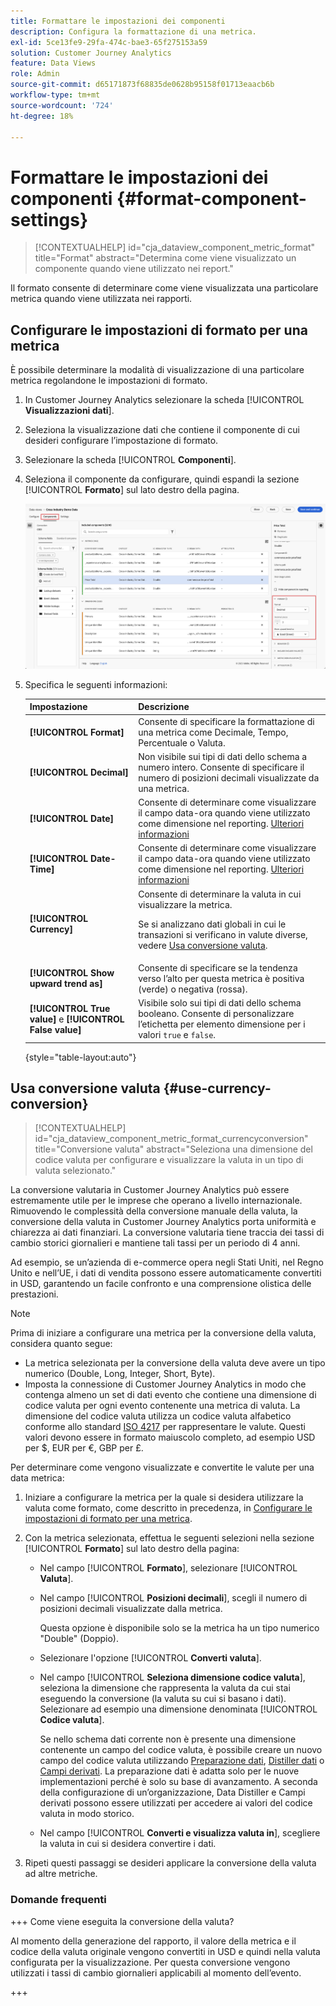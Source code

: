 ```yaml
---
title: Formattare le impostazioni dei componenti
description: Configura la formattazione di una metrica.
exl-id: 5ce13fe9-29fa-474c-bae3-65f275153a59
solution: Customer Journey Analytics
feature: Data Views
role: Admin
source-git-commit: d65171873f68835de0628b95158f01713eaacb6b
workflow-type: tm+mt
source-wordcount: '724'
ht-degree: 18%

---
```


# Formattare le impostazioni dei componenti {#format-component-settings}

<!-- markdownlint-disable MD034 -->

>[!CONTEXTUALHELP]
>id="cja_dataview_component_metric_format"
>title="Format"
>abstract="Determina come viene visualizzato un componente quando viene utilizzato nei report."

<!-- markdownlint-enable MD034 -->


Il formato consente di determinare come viene visualizzata una particolare metrica quando viene utilizzata nei rapporti.

## Configurare le impostazioni di formato per una metrica

È possibile determinare la modalità di visualizzazione di una particolare metrica regolandone le impostazioni di formato.

1. In Customer Journey Analytics selezionare la scheda [!UICONTROL **Visualizzazioni dati**].

1. Seleziona la visualizzazione dati che contiene il componente di cui desideri configurare l’impostazione di formato.

1. Selezionare la scheda [!UICONTROL **Componenti**].

1. Seleziona il componente da configurare, quindi espandi la sezione [!UICONTROL **Formato**] sul lato destro della pagina.

   ![Impostazioni formato](../assets/format-settings.png)

1. Specifica le seguenti informazioni:

   | Impostazione | Descrizione |
   | --- | --- |
   | **[!UICONTROL Format]** | Consente di specificare la formattazione di una metrica come Decimale, Tempo, Percentuale o Valuta. |
   | **[!UICONTROL Decimal]** | Non visibile sui tipi di dati dello schema a numero intero. Consente di specificare il numero di posizioni decimali visualizzate da una metrica. |
   | **[!UICONTROL Date]** | Consente di determinare come visualizzare il campo data-ora quando viene utilizzato come dimensione nel reporting. [Ulteriori informazioni](../../use-cases/data-views/data-views-usecases.md#date-and-date-time-use-cases) |
   | **[!UICONTROL Date-Time]** | Consente di determinare come visualizzare il campo data-ora quando viene utilizzato come dimensione nel reporting. [Ulteriori informazioni](../../use-cases/data-views/data-views-usecases.md#date-and-date-time-use-cases) |
   | **[!UICONTROL Currency]** | Consente di determinare la valuta in cui visualizzare la metrica. <p>Se si analizzano dati globali in cui le transazioni si verificano in valute diverse, vedere [Usa conversione valuta](#use-currency-conversion).</p> |
   | **[!UICONTROL Show upward trend as]** | Consente di specificare se la tendenza verso l’alto per questa metrica è positiva (verde) o negativa (rossa). |
   | **[!UICONTROL True value]** e **[!UICONTROL False value]** | Visibile solo sui tipi di dati dello schema booleano. Consente di personalizzare l’etichetta per elemento dimensione per i valori `true` e `false`. |

   {style="table-layout:auto"}

## Usa conversione valuta {#use-currency-conversion}

<!-- markdownlint-disable MD034 -->

>[!CONTEXTUALHELP]
>id="cja_dataview_component_metric_format_currencyconversion"
>title="Conversione valuta"
>abstract="Seleziona una dimensione del codice valuta per configurare e visualizzare la valuta in un tipo di valuta selezionato."

<!-- markdownlint-enable MD034 -->

La conversione valutaria in Customer Journey Analytics può essere estremamente utile per le imprese che operano a livello internazionale. Rimuovendo le complessità della conversione manuale della valuta, la conversione della valuta in Customer Journey Analytics porta uniformità e chiarezza ai dati finanziari. La conversione valutaria tiene traccia dei tassi di cambio storici giornalieri e mantiene tali tassi per un periodo di 4 anni.

Ad esempio, se un’azienda di e-commerce opera negli Stati Uniti, nel Regno Unito e nell’UE, i dati di vendita possono essere automaticamente convertiti in USD, garantendo un facile confronto e una comprensione olistica delle prestazioni.

>[!NOTE]
>
>Prima di iniziare a configurare una metrica per la conversione della valuta, considera quanto segue:
>
>* La metrica selezionata per la conversione della valuta deve avere un tipo numerico (Double, Long, Integer, Short, Byte).
>* Imposta la connessione di Customer Journey Analytics in modo che contenga almeno un set di dati evento che contiene una dimensione di codice valuta per ogni evento contenente una metrica di valuta. La dimensione del codice valuta utilizza un codice valuta alfabetico conforme allo standard [ISO 4217](https://www.iso.org/iso-4217-currency-codes.html) per rappresentare le valute. Questi valori devono essere in formato maiuscolo completo, ad esempio USD per $, EUR per €, GBP per £.

Per determinare come vengono visualizzate e convertite le valute per una data metrica:

1. Iniziare a configurare la metrica per la quale si desidera utilizzare la valuta come formato, come descritto in precedenza, in [Configurare le impostazioni di formato per una metrica](#configure-format-settings-for-a-metric).

1. Con la metrica selezionata, effettua le seguenti selezioni nella sezione [!UICONTROL **Formato**] sul lato destro della pagina:

   * Nel campo [!UICONTROL **Formato**], selezionare [!UICONTROL **Valuta**].

   * Nel campo [!UICONTROL **Posizioni decimali**], scegli il numero di posizioni decimali visualizzate dalla metrica.

     Questa opzione è disponibile solo se la metrica ha un tipo numerico &quot;Double&quot; (Doppio).

   * Selezionare l&#39;opzione [!UICONTROL **Converti valuta**].

   * Nel campo [!UICONTROL **Seleziona dimensione codice valuta**], seleziona la dimensione che rappresenta la valuta da cui stai eseguendo la conversione (la valuta su cui si basano i dati). Selezionare ad esempio una dimensione denominata [!UICONTROL **Codice valuta**].

     Se nello schema dati corrente non è presente una dimensione contenente un campo del codice valuta, è possibile creare un nuovo campo del codice valuta utilizzando [Preparazione dati](https://experienceleague.adobe.com/docs/experience-platform/data-prep/home.html?lang=it), [Distiller dati](https://experienceleague.adobe.com/docs/experience-platform/query/data-distiller/overview.html) o [Campi derivati](/help/data-views/derived-fields/derived-fields.md). La preparazione dati è adatta solo per le nuove implementazioni perché è solo su base di avanzamento. A seconda della configurazione di un’organizzazione, Data Distiller e Campi derivati possono essere utilizzati per accedere ai valori del codice valuta in modo storico.

   * Nel campo [!UICONTROL **Converti e visualizza valuta in**], scegliere la valuta in cui si desidera convertire i dati.

1. Ripeti questi passaggi se desideri applicare la conversione della valuta ad altre metriche.



### Domande frequenti

+++ Come viene eseguita la conversione della valuta?

Al momento della generazione del rapporto, il valore della metrica e il codice della valuta originale vengono convertiti in USD e quindi nella valuta configurata per la visualizzazione. Per questa conversione vengono utilizzati i tassi di cambio giornalieri applicabili al momento dell’evento.

+++

